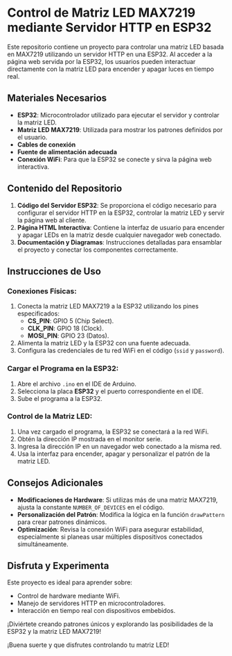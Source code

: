 # Control de Matriz LED MAX7219 mediante Servidor HTTP en ESP32

Este repositorio contiene un proyecto para controlar una matriz LED basada en MAX7219 utilizando un servidor HTTP en una ESP32. Al acceder a la página web servida por la ESP32, los usuarios pueden interactuar directamente con la matriz LED para encender y apagar luces en tiempo real.

## Materiales Necesarios
- **ESP32**: Microcontrolador utilizado para ejecutar el servidor y controlar la matriz LED.
- **Matriz LED MAX7219**: Utilizada para mostrar los patrones definidos por el usuario.
- **Cables de conexión**
- **Fuente de alimentación adecuada**
- **Conexión WiFi**: Para que la ESP32 se conecte y sirva la página web interactiva.

## Contenido del Repositorio
1. **Código del Servidor ESP32**: Se proporciona el código necesario para configurar el servidor HTTP en la ESP32, controlar la matriz LED y servir la página web al cliente.
2. **Página HTML Interactiva**: Contiene la interfaz de usuario para encender y apagar LEDs en la matriz desde cualquier navegador web conectado.
3. **Documentación y Diagramas**: Instrucciones detalladas para ensamblar el proyecto y conectar los componentes correctamente.

## Instrucciones de Uso

### Conexiones Físicas:
1. Conecta la matriz LED MAX7219 a la ESP32 utilizando los pines especificados:
   - **CS_PIN**: GPIO 5 (Chip Select).
   - **CLK_PIN**: GPIO 18 (Clock).
   - **MOSI_PIN**: GPIO 23 (Datos).
2. Alimenta la matriz LED y la ESP32 con una fuente adecuada.
3. Configura las credenciales de tu red WiFi en el código (`ssid` y `password`).

### Cargar el Programa en la ESP32:
1. Abre el archivo `.ino` en el IDE de Arduino.
2. Selecciona la placa **ESP32** y el puerto correspondiente en el IDE.
3. Sube el programa a la ESP32.

### Control de la Matriz LED:
1. Una vez cargado el programa, la ESP32 se conectará a la red WiFi.
2. Obtén la dirección IP mostrada en el monitor serie.
3. Ingresa la dirección IP en un navegador web conectado a la misma red.
4. Usa la interfaz para encender, apagar y personalizar el patrón de la matriz LED.

## Consejos Adicionales
- **Modificaciones de Hardware**: Si utilizas más de una matriz MAX7219, ajusta la constante `NUMBER_OF_DEVICES` en el código.
- **Personalización del Patrón**: Modifica la lógica en la función `drawPattern` para crear patrones dinámicos.
- **Optimización**: Revisa la conexión WiFi para asegurar estabilidad, especialmente si planeas usar múltiples dispositivos conectados simultáneamente.

## Disfruta y Experimenta
Este proyecto es ideal para aprender sobre:
- Control de hardware mediante WiFi.
- Manejo de servidores HTTP en microcontroladores.
- Interacción en tiempo real con dispositivos embebidos.

¡Diviértete creando patrones únicos y explorando las posibilidades de la ESP32 y la matriz LED MAX7219!

¡Buena suerte y que disfrutes controlando tu matriz LED!
